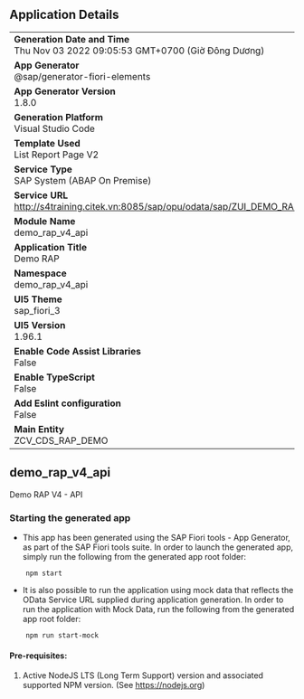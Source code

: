 ## Application Details
|               |
| ------------- |
|**Generation Date and Time**<br>Thu Nov 03 2022 09:05:53 GMT+0700 (Giờ Đông Dương)|
|**App Generator**<br>@sap/generator-fiori-elements|
|**App Generator Version**<br>1.8.0|
|**Generation Platform**<br>Visual Studio Code|
|**Template Used**<br>List Report Page V2|
|**Service Type**<br>SAP System (ABAP On Premise)|
|**Service URL**<br>http://s4training.citek.vn:8085/sap/opu/odata/sap/ZUI_DEMO_RAP_V4
|**Module Name**<br>demo_rap_v4_api|
|**Application Title**<br>Demo RAP|
|**Namespace**<br>demo_rap_v4_api|
|**UI5 Theme**<br>sap_fiori_3|
|**UI5 Version**<br>1.96.1|
|**Enable Code Assist Libraries**<br>False|
|**Enable TypeScript**<br>False|
|**Add Eslint configuration**<br>False|
|**Main Entity**<br>ZCV_CDS_RAP_DEMO|

## demo_rap_v4_api

Demo RAP V4 - API

### Starting the generated app

-   This app has been generated using the SAP Fiori tools - App Generator, as part of the SAP Fiori tools suite.  In order to launch the generated app, simply run the following from the generated app root folder:

```
    npm start
```

- It is also possible to run the application using mock data that reflects the OData Service URL supplied during application generation.  In order to run the application with Mock Data, run the following from the generated app root folder:

```
    npm run start-mock
```

#### Pre-requisites:

1. Active NodeJS LTS (Long Term Support) version and associated supported NPM version.  (See https://nodejs.org)


